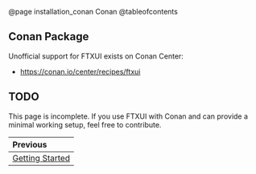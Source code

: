 @page installation_conan Conan
@tableofcontents

## Conan Package

Unofficial support for FTXUI exists on Conan Center:

- https://conan.io/center/recipes/ftxui

## TODO

This page is incomplete. If you use FTXUI with Conan and can provide a minimal working setup, feel free to contribute.

<div class="section_buttons">
 
| Previous          |
|:------------------|
| [Getting Started](getting-started.html) |
 
</div>
